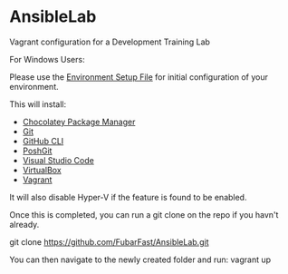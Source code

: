 # AnsibleLab
Vagrant configuration for a Development Training Lab

For Windows Users:

Please use the [Environment Setup File](https://github.com/FubarFast/AnsibleLab/blob/main/envsetup.ps1) for initial configuration of your environment.  

This will install:
- [Chocolatey Package Manager](https://chocolatey.org/)
- [Git](https://git-scm.com/)
- [GitHub CLI](https://cli.github.com/)
- [PoshGit](https://github.com/dahlbyk/posh-git)
- [Visual Studio Code](https://code.visualstudio.com/)
- [VirtualBox](https://www.virtualbox.org/)
- [Vagrant](https://www.vagrantup.com/)

It will also disable Hyper-V if the feature is found to be enabled.

Once this is completed, you can run a git clone on the repo if you havn't already.

git clone https://github.com/FubarFast/AnsibleLab.git

You can then navigate to the newly created folder and run:
vagrant up